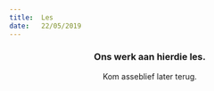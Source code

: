 ```yaml
---
title:  Les
date:   22/05/2019
---
```


### <center>Ons werk aan hierdie les.</center>
<center>Kom asseblief later terug.</center>